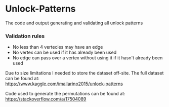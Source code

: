 # Unlock-Patterns
The code and output generating and validating all unlock patterns

### Validation rules
* No less than 4 vertecies may have an edge
* No vertex can be used if it has already been used
* No edge can pass over a vertex without using it if it hasn't already been used

Due to size limitations I needed to store the dataset off-site. The full dataset can be found at:  
https://www.kaggle.com/imallarino2015/unlock-patterns


Code used to generate the permutations can be found at:  
https://stackoverflow.com/a/17504089
